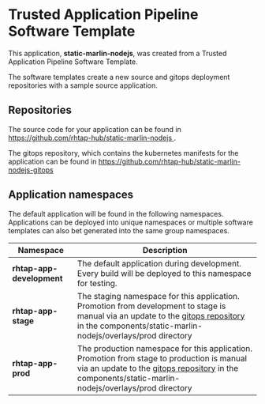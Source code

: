 # Trusted Application Pipeline Software Template

This application, **static-marlin-nodejs**, was created from a Trusted Application Pipeline Software Template.

The software templates create a new source and gitops deployment repositories with a sample source application. 

## Repositories

The source code for your application can be found in [https://github.com/rhtap-hub/static-marlin-nodejs ](https://github.com/rhtap-hub/static-marlin-nodejs ).
 
The gitops repository, which contains the kubernetes manifests for the application can be found in 
[https://github.com/rhtap-hub/static-marlin-nodejs-gitops ](https://github.com/rhtap-hub/static-marlin-nodejs-gitops ) 

## Application namespaces 

The default application will be found in the following namespaces. Applications can be deployed into unique namespaces or multiple software templates can also bet generated into the same group namespaces.  

|  Namespace   |  Description   |  
| -------- | -------- |   
| **rhtap-app-development** | The default application during development. Every build will be deployed to this namespace for testing. | 
| **rhtap-app-stage** | The staging namespace for this application. Promotion from development to stage is manual via an update to the [gitops repository](https://github.com/rhtap-hub/static-marlin-nodejs-gitops ) in the components/static-marlin-nodejs/overlays/prod directory |  
| **rhtap-app-prod** | The production namespace for this application. Promotion from stage to production is manual via an update to the [gitops repository](https://github.com/rhtap-hub/static-marlin-nodejs-gitops ) in the components/static-marlin-nodejs/overlays/prod directory | 